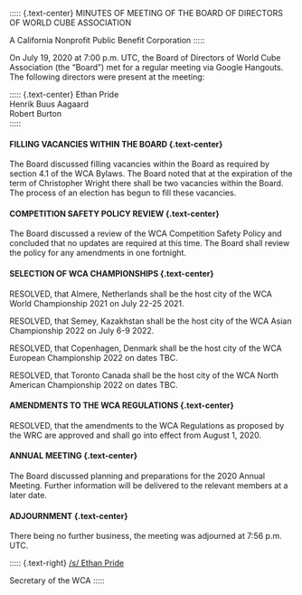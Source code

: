 ::::: {.text-center}
MINUTES OF MEETING OF THE BOARD OF DIRECTORS OF WORLD CUBE ASSOCIATION

A California Nonprofit Public Benefit Corporation
:::::

On July 19, 2020 at 7:00 p.m. UTC, the Board of Directors of World Cube Association (the “Board”) met for a regular meeting via Google Hangouts. The following directors were present at the meeting:

::::: {.text-center}
Ethan Pride <br>
Henrik Buus Aagaard <br>
Robert Burton <br>
:::::


#### FILLING VACANCIES WITHIN THE BOARD {.text-center}

The Board discussed filling vacancies within the Board as required by section 4.1 of the WCA Bylaws. The Board noted that at the expiration of the term of Christopher Wright there shall be two vacancies within the Board. The process of an election has begun to fill these vacancies.

#### COMPETITION SAFETY POLICY REVIEW {.text-center}

The Board discussed a review of the WCA Competition Safety Policy and concluded that no updates are required at this time. The Board shall review the policy for any amendments in one fortnight.

#### SELECTION OF WCA CHAMPIONSHIPS {.text-center}

RESOLVED, that Almere, Netherlands shall be the host city of the WCA World Championship 2021 on July 22-25 2021.

RESOLVED, that Semey, Kazakhstan shall be the host city of the WCA Asian Championship 2022 on July 6-9 2022.

RESOLVED, that Copenhagen, Denmark shall be the host city of the WCA European Championship 2022 on dates TBC.

RESOLVED, that Toronto Canada shall be the host city of the WCA North American Championship 2022 on dates TBC.

#### AMENDMENTS TO THE WCA REGULATIONS  {.text-center}

RESOLVED, that the amendments to the WCA Regulations as proposed by the WRC are approved and shall go into effect from August 1, 2020.

#### ANNUAL MEETING {.text-center}

The Board discussed planning and preparations for the 2020 Annual Meeting. Further information will be delivered to the relevant members at a later date.

#### ADJOURNMENT {.text-center}

There being no further business, the meeting was adjourned at 7:56 p.m. UTC.

::::: {.text-right}
<u>/s/ Ethan Pride</u>

Secretary of the WCA
:::::
